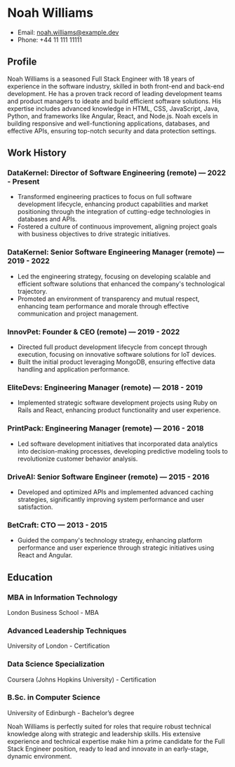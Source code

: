 # Noah Williams
- Email: noah.williams@example.dev
- Phone: +44 11 111 11111

## Profile
Noah Williams is a seasoned Full Stack Engineer with 18 years of experience in the software industry, skilled in both front-end and back-end development. He has a proven track record of leading development teams and product managers to ideate and build efficient software solutions. His expertise includes advanced knowledge in HTML, CSS, JavaScript, Java, Python, and frameworks like Angular, React, and Node.js. Noah excels in building responsive and well-functioning applications, databases, and effective APIs, ensuring top-notch security and data protection settings.

## Work History

### DataKernel: Director of Software Engineering (remote) — 2022 - Present
- Transformed engineering practices to focus on full software development lifecycle, enhancing product capabilities and market positioning through the integration of cutting-edge technologies in databases and APIs.
- Fostered a culture of continuous improvement, aligning project goals with business objectives to drive strategic initiatives.

### DataKernel: Senior Software Engineering Manager (remote) — 2019 - 2022
- Led the engineering strategy, focusing on developing scalable and efficient software solutions that enhanced the company's technological trajectory.
- Promoted an environment of transparency and mutual respect, enhancing team performance and morale through effective communication and project management.

### InnovPet: Founder & CEO (remote) — 2019 - 2022
- Directed full product development lifecycle from concept through execution, focusing on innovative software solutions for IoT devices.
- Built the initial product leveraging MongoDB, ensuring effective data handling and application performance.

### EliteDevs: Engineering Manager (remote) — 2018 - 2019
- Implemented strategic software development projects using Ruby on Rails and React, enhancing product functionality and user experience.

### PrintPack: Engineering Manager (remote) — 2016 - 2018
- Led software development initiatives that incorporated data analytics into decision-making processes, developing predictive modeling tools to revolutionize customer behavior analysis.

### DriveAI: Senior Software Engineer (remote) — 2015 - 2016
- Developed and optimized APIs and implemented advanced caching strategies, significantly improving system performance and user satisfaction.

### BetCraft: CTO — 2013 - 2015
- Guided the company's technology strategy, enhancing platform performance and user experience through strategic initiatives using React and Angular.

## Education

### MBA in Information Technology
London Business School - MBA

### Advanced Leadership Techniques
University of London - Certification

### Data Science Specialization
Coursera (Johns Hopkins University) - Certification

### B.Sc. in Computer Science
University of Edinburgh - Bachelor’s degree

Noah Williams is perfectly suited for roles that require robust technical knowledge along with strategic and leadership skills. His extensive experience and technical expertise make him a prime candidate for the Full Stack Engineer position, ready to lead and innovate in an early-stage, dynamic environment.
